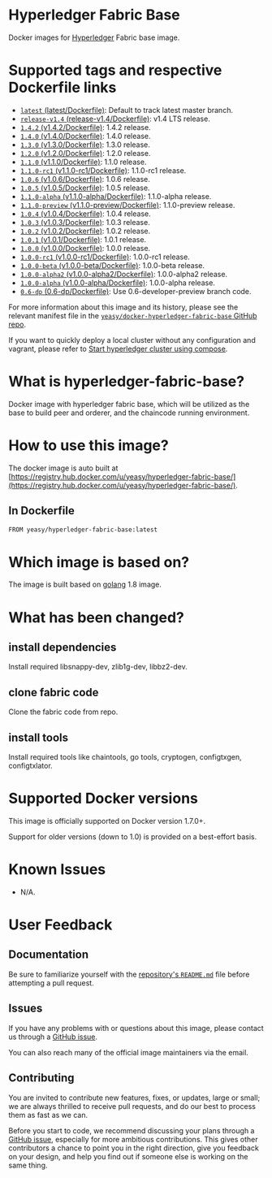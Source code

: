 Hyperledger Fabric Base
===
Docker images for [Hyperledger](https://www.hyperledger.org) Fabric base image.

# Supported tags and respective Dockerfile links

* [`latest` (latest/Dockerfile)](https://github.com/yeasy/docker-hyperledger-fabric-base/blob/master/Dockerfile): Default to track latest master branch.
* [`release-v1.4` (release-v1.4/Dockerfile)](https://github.com/yeasy/docker-hyperledger-fabric-base/blob/master/release-v1.4/Dockerfile): v1.4 LTS release.
* [`1.4.2` (v1.4.2/Dockerfile)](https://github.com/yeasy/docker-hyperledger-fabric-base/blob/master/v1.4.2/Dockerfile): 1.4.2 release.
* [`1.4.0` (v1.4.0/Dockerfile)](https://github.com/yeasy/docker-hyperledger-fabric-base/blob/master/v1.4.0/Dockerfile): 1.4.0 release.
* [`1.3.0` (v1.3.0/Dockerfile)](https://github.com/yeasy/docker-hyperledger-fabric-base/blob/master/v1.3.0/Dockerfile): 1.3.0 release.
* [`1.2.0` (v1.2.0/Dockerfile)](https://github.com/yeasy/docker-hyperledger-fabric-base/blob/master/v1.2.0/Dockerfile): 1.2.0 release.
* [`1.1.0` (v1.1.0/Dockerfile)](https://github.com/yeasy/docker-hyperledger-fabric-base/blob/master/v1.1.0/Dockerfile): 1.1.0 release.
* [`1.1.0-rc1` (v1.1.0-rc1/Dockerfile)](https://github.com/yeasy/docker-hyperledger-fabric-base/blob/master/v1.1.0-rc1/Dockerfile): 1.1.0-rc1 release.
* [`1.0.6` (v1.0.6/Dockerfile)](https://github.com/yeasy/docker-hyperledger-fabric-base/blob/master/v1.0.6/Dockerfile): 1.0.6 release.
* [`1.0.5` (v1.0.5/Dockerfile)](https://github.com/yeasy/docker-hyperledger-fabric-base/blob/master/v1.0.5/Dockerfile): 1.0.5 release.
* [`1.1.0-alpha` (v1.1.0-alpha/Dockerfile)](https://github.com/yeasy/docker-hyperledger-fabric-base/blob/master/v1.1.0-alpha/Dockerfile): 1.1.0-alpha release.
* [`1.1.0-preview` (v1.1.0-preview/Dockerfile)](https://github.com/yeasy/docker-hyperledger-fabric-base/blob/master/v1.1.0-preview/Dockerfile): 1.1.0-preview release.
* [`1.0.4` (v1.0.4/Dockerfile)](https://github.com/yeasy/docker-hyperledger-fabric-base/blob/master/v1.0.4/Dockerfile): 1.0.4 release.
* [`1.0.3` (v1.0.3/Dockerfile)](https://github.com/yeasy/docker-hyperledger-fabric-base/blob/master/v1.0.3/Dockerfile): 1.0.3 release.
* [`1.0.2` (v1.0.2/Dockerfile)](https://github.com/yeasy/docker-hyperledger-fabric-base/blob/master/v1.0.2/Dockerfile): 1.0.2 release.
* [`1.0.1` (v1.0.1/Dockerfile)](https://github.com/yeasy/docker-hyperledger-fabric-base/blob/master/v1.0.1/Dockerfile): 1.0.1 release.
* [`1.0.0` (v1.0.0/Dockerfile)](https://github.com/yeasy/docker-hyperledger-fabric-base/blob/master/v1.0.0/Dockerfile): 1.0.0 release.
* [`1.0.0-rc1` (v1.0.0-rc1/Dockerfile)](https://github.com/yeasy/docker-hyperledger-fabric-base/blob/master/v1.0.0-rc1/Dockerfile): 1.0.0-rc1 release.
* [`1.0.0-beta` (v1.0.0-beta/Dockerfile)](https://github.com/yeasy/docker-hyperledger-fabric-base/blob/master/v1.0.0-beta/Dockerfile): 1.0.0-beta release.
* [`1.0.0-alpha2` (v1.0.0-alpha2/Dockerfile)](https://github.com/yeasy/docker-hyperledger-fabric-base/blob/master/v1.0.0-alpha2/Dockerfile): 1.0.0-alpha2 release.
* [`1.0.0-alpha` (v1.0.0-alpha/Dockerfile)](https://github.com/yeasy/docker-hyperledger-fabric-base/blob/master/v1.0.0-alpha/Dockerfile): 1.0.0-alpha release.
* [`0.6-dp` (0.6-dp/Dockerfile)](https://github.com/yeasy/docker-hyperledger-fabric-base/blob/0.6-dp/Dockerfile): Use 0.6-developer-preview branch code.

For more information about this image and its history, please see the relevant manifest file in the [`yeasy/docker-hyperledger-fabric-base` GitHub repo](https://github.com/yeasy/docker-hyperledger-fabric-base).

If you want to quickly deploy a local cluster without any configuration and vagrant, please refer to [Start hyperledger cluster using compose](https://github.com/yeasy/docker-compose-files#hyperledger_fabric).

# What is hyperledger-fabric-base?
Docker image with hyperledger fabric base, which will be utilized as the base to build peer and orderer, and the chaincode running environment.

# How to use this image?
The docker image is auto built at [https://registry.hub.docker.com/u/yeasy/hyperledger-fabric-base/](https://registry.hub.docker.com/u/yeasy/hyperledger-fabric-base/).

## In Dockerfile
```sh
FROM yeasy/hyperledger-fabric-base:latest
```

# Which image is based on?
The image is built based on [golang](https://hub.docker.com/_/golang) 1.8 image.

# What has been changed?
## install dependencies
Install required  libsnappy-dev, zlib1g-dev, libbz2-dev.

## clone fabric code
Clone the fabric code from repo.

## install tools
Install required tools like chaintools, go tools, cryptogen, configtxgen, configtxlator.

# Supported Docker versions

This image is officially supported on Docker version 1.7.0+.

Support for older versions (down to 1.0) is provided on a best-effort basis.

# Known Issues
* N/A.

# User Feedback
## Documentation
Be sure to familiarize yourself with the [repository's `README.md`](https://github.com/yeasy/docker-hyperledger-fabric-base/blob/master/README.md) file before attempting a pull request.

## Issues
If you have any problems with or questions about this image, please contact us through a [GitHub issue](https://github.com/yeasy/docker-hyperledger-fabric-base/issues).

You can also reach many of the official image maintainers via the email.

## Contributing

You are invited to contribute new features, fixes, or updates, large or small; we are always thrilled to receive pull requests, and do our best to process them as fast as we can.

Before you start to code, we recommend discussing your plans through a [GitHub issue](https://github.com/yeasy/docker-hyperledger-fabric-base/issues), especially for more ambitious contributions. This gives other contributors a chance to point you in the right direction, give you feedback on your design, and help you find out if someone else is working on the same thing.
